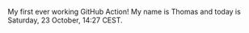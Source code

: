 My first ever working GitHub Action!
My name is Thomas and today is Saturday, 23 October, 14:27 CEST. 
